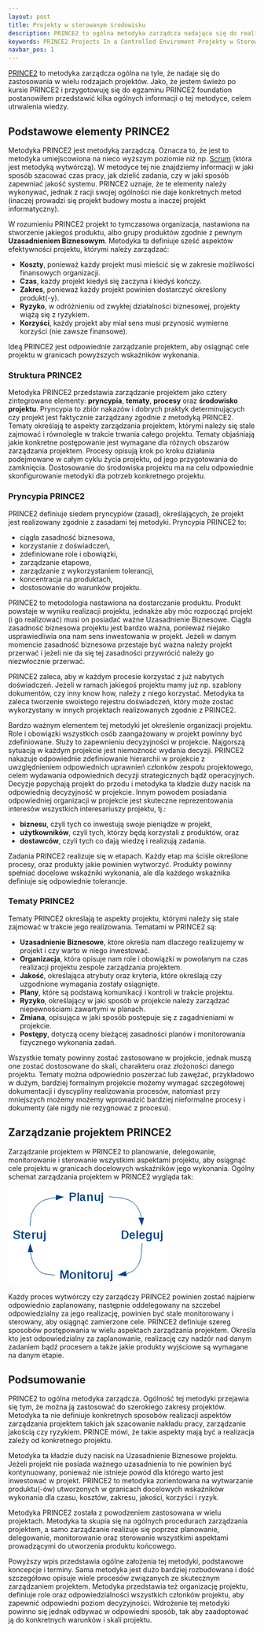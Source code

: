 ```yaml
---
layout: post
title: Projekty w sterowanym środowisku
description: PRINCE2 to ogólna metodyka zarządcza nadająca się do realizacji każdego typu projektów. Zasady tej metodologii pozwalają skutecznie zarządzać projektem i pozwalają na dostarczanie produktów odpowiedniej jakości.
keywords: PRINCE2 Projects In a Controlled Enviroment Projekty w Sterowanym Środowisku Metodyka Scrum
navbar_pos: 1
---
```

[PRINCE2](http://pl.wikipedia.org/wiki/PRINCE2) to metodyka zarządcza ogólna na tyle, że nadaje się do zastosowania w wielu rodzajach projektów.
Jako, że jestem świeżo po kursie PRINCE2 i przygotowuję się do egzaminu PRINCE2 foundation postanowiłem
przedstawić kilka ogólnych informacji o tej metodyce, celem utrwalenia wiedzy.

## Podstawowe elementy PRINCE2

Metodyka PRINCE2 jest metodyką zarządczą. Oznacza to, że jest to metodyka umiejscowiona na nieco wyższym
poziomie niż np. [Scrum](http://pl.wikipedia.org/wiki/Scrum) (która jest metodyką wytwórczą). W metodyce
tej nie znajdziemy informacji w jaki sposób szacować czas pracy, jak dzielić zadania, czy w jaki sposób
zapewniać jakość systemu. PRINCE2 uznaje, że te elementy należy wykonywać, jednak z racji swojej ogólności
nie daje konkretnych metod (inaczej prowadzi się projekt budowy mostu a inaczej projekt informatyczny).

W rozumieniu PRINCE2 projekt to tymczasowa organizacja, nastawiona na stworzenie jakiegoś produktu, albo
grupy produktów zgodnie z pewnym **Uzasadnieniem Biznesowym**. Metodyka ta definiuje sześć aspektów
efektywności projektu, którymi należy zarządzać:

* **Koszty**, ponieważ każdy projekt musi mieścić się w zakresie możliwości finansowych organizacji.
* **Czas**, każdy projekt kiedyś się zaczyna i kiedyś kończy.
* **Zakres**, ponieważ każdy projekt powinien dostarczyć określony produkt(-y).
* **Ryzyko**, w odróżnieniu od zwykłej działalności biznesowej, projekty wiążą się z ryzykiem.
* **Korzyści**, każdy projekt aby miał sens musi przynosić wymierne korzyści (nie zawsze finansowe).

Ideą PRINCE2 jest odpowiednie zarządzanie projektem, aby osiągnąć cele projektu w granicach powyższych
wskaźników wykonania.

### Struktura PRINCE2

Metodyka PRINCE2 przedstawia zarządzanie projektem jako cztery zintegrowane elementy: **pryncypia**,
**tematy**, **procesy** oraz **środowisko projektu**. Pryncypia to zbiór nakazów i dobrych praktyk
determinujących czy projekt jest faktycznie zarządzany zgodnie z metodyką PRINCE2. Tematy określają
te aspekty zarządzania projektem, którymi należy się stale zajmować i równolegle w trakcie trwania
całego projektu. Tematy objaśniają jakie konkretne postępowanie jest wymagane dla różnych obszarów
zarządzania projektem. Procesy opisują krok po kroku działania podejmowane w całym cyklu życia projektu,
od jego przygotowania do zamknięcia. Dostosowanie do środowiska projektu ma na celu odpowiednie
skonfigurowanie metodyki dla potrzeb konkretnego projektu.

### Pryncypia PRINCE2

PRINCE2 definiuje siedem pryncypiów (zasad), określających, że projekt jest realizowany zgodnie z
zasadami tej metodyki. Pryncypia PRINCE2 to:

* ciągła zasadność biznesowa,
* korzystanie z doświadczeń,
* zdefiniowane role i obowiązki,
* zarządzanie etapowe,
* zarządzanie z wykorzystaniem tolerancji,
* koncentracja na produktach,
* dostosowanie do warunków projektu.

PRINCE2 to metodologia nastawiona na dostarczanie produktu. Produkt powstaje w wyniku realizacji projektu,
jednakże aby móc rozpocząć projekt (i go realizować) musi on posiadać ważne Uzasadnienie Biznesowe. Ciągła
zasadność biznesowa projektu jest bardzo ważna, ponieważ niejako usprawiedliwia ona nam sens inwestowania
w projekt. Jeżeli w danym momencie zasadność biznesowa przestaje być ważna należy projekt przerwać i jeżeli
nie da się tej zasadności przywrócić należy go niezwłocznie przerwać.

PRINCE2 zaleca, aby w każdym procesie korzystać z już nabytych doświadczeń. Jeżeli w ramach jakiegoś projektu
mamy już np. szablony dokumentów, czy inny know how, należy z niego korzystać. Metodyka ta zaleca
tworzenie swoistego rejestru doświadczeń, który może zostać wykorzystany w innych projektach realizowanych
zgodnie z PRINCE2.

Bardzo ważnym elementem tej metodyki jet określenie organizacji projektu. Role i obowiązki wszystkich
osób zaangażowany w projekt powinny być zdefiniowane. Służy to zapewnieniu decyzyjności w projekcie.
Najgorszą sytuacją w każdym projekcie jest niemożność wydania decyzji. PRINCE2 nakazuje odpowiednie
zdefiniowanie hierarchii w projekcie z uwzględnieniem odpowiednich uprawnień członków zespołu projektowego,
celem wydawania odpowiednich decyzji strategicznych bądź operacyjnych. Decyzje popychają projekt do przodu
i metodyka ta kładzie duży nacisk na odpowiednią decyzyjność w projekcie. Innym powodem posiadania
odpowiedniej organizacji w projekcie jest skuteczne reprezentowania interesów wszystkich interesariuszy
projektu, tj.:

* **biznesu**, czyli tych co inwestują swoje pieniądze w projekt,
* **użytkowników**, czyli tych, którzy będą korzystali z produktów, oraz
* **dostawców**, czyli tych co dają wiedzę i realizują zadania.

Zadania PRINCE2 realizuje się w etapach. Każdy etap ma ściśle określone procesy, oraz produkty
jakie powinien wytworzyć. Produkty powinny spełniać docelowe wskaźniki wykonania, ale dla każdego
wskaźnika definiuje się odpowiednie tolerancje.

### Tematy PRINCE2

Tematy PRINCE2 określają te aspekty projektu, którymi należy się stale zajmować w trakcie jego realizowania.
Tematami w PRINCE2 są:

* **Uzasadnienie Biznesowe**, które określa nam dlaczego realizujemy w projekt i czy warto w niego inwestować.
* **Organizacja**, która opisuje nam role i obowiązki w powołanym na czas realizacji projektu zespole zarządzania projektem.
* **Jakość**, określająca atrybuty oraz kryteria, które określają czy uzgodnione wymagania zostały osiągnięte.
* **Plany**, które są podstawą komunikacji i kontroli w trakcie projektu.
* **Ryzyko**, określający w jaki sposób w projekcie należy zarządzać niepewnościami zawartymi w planach.
* **Zmiana**, opisująca w jaki sposób postępuje się z zagadnieniami w projekcie.
* **Postępy**, dotyczą oceny bieżącej zasadności planów i monitorowania fizycznego wykonania zadań.

Wszystkie tematy powinny zostać zastosowane w projekcie, jednak muszą one zostać dostosowane do skali,
charakteru oraz złożoności danego projektu. Tematy można odpowiednio poszerzać lub zawężać, przykładowo w
dużym, bardziej formalnym projekcie możemy wymagać szczegółowej dokumentacji i dyscypliny realizowania
procesów, natomiast przy mniejszych możemy możemy wprowadzić bardziej nieformalne procesy i dokumenty (ale
nigdy nie rezygnować z procesu).

## Zarządzanie projektem PRINCE2

Zarządzanie projektem w PRINCE2 to planowanie, delegowanie, monitorowanie i sterowanie wszystkimi aspektami
projektu, aby osiągnąć cele projektu w granicach docelowych wskaźników jego wykonania. Ogólny schemat zarządzania
projektem w PRINCE2 wygląda tak:

<a href="/images/prince2_mgmt.png" rel="colorbox" title="Zarządzanie projektem PRINCE2"><img src="/images/prince2_mgmt.png" alt="Zarządzanie projektem PRINCE2" /></a>

Każdy proces wytwórczy czy zarządczy PRINCE2 powinien zostać najpierw odpowiednio zaplanowany, następnie
oddelegowany na szczebel odpowiedzialny za jego realizację, powinien być stale monitorowany i sterowany,
aby osiągnąć zamierzone cele. PRINCE2 definiuje szereg sposobów postępowania w wielu aspektach zarządzania
projektem. Określa kto jest odpowiedzialny za zaplanowanie, realizację czy nadzór nad danym zadaniem
bądź procesem a także jakie produkty wyjściowe są wymagane na danym etapie.

## Podsumowanie

PRINCE2 to ogólna metodyka zarządcza. Ogólność tej metodyki przejawia się tym, że można ją zastosować
do szerokiego zakresy projektów. Metodyka ta nie definiuje konkretnych sposobów realizacji aspektów
zarządzania projektem takich jak szacowanie nakładu pracy, zarządzanie jakością czy ryzykiem. PRINCE
mówi, że takie aspekty mają być a realizacja zależy od konkretnego projektu.

Metodyka ta kładzie duży nacisk na Uzasadnienie Biznesowe projektu. Jeżeli projekt nie posiada ważnego
uzasadnienia to nie powinien być kontynuowany, ponieważ nie istnieje powód dla którego warto jest
inwestować w projekt. PRINCE2 to metodyka zorientowana na wytwarzanie produktu(-ów) utworzonych w granicach
docelowych wskaźników wykonania dla czasu, kosztów, zakresu, jakości, korzyści i ryzyk.

Metodyka PRINCE2 została z powodzeniem zastosowana w wielu projektach. Metodyka ta skupia się na
ogólnych procedurach zarządzania projektem, a samo zarządzanie realizuje się poprzez planowanie,
delegowanie, monitorowanie oraz sterowanie wszystkimi aspektami prowadzącymi do utworzenia produktu
końcowego.

Powyższy wpis przedstawia ogólne założenia tej metodyki, podstawowe koncepcje i terminy. Sama metodyka
jest dużo bardziej rozbudowana i dość szczegółowo opisuje wiele procesów związanych ze skutecznym
zarządzaniem projektem. Metodyka przedstawia też organizację projektu, definiuje role oraz odpowiedzialności
wszystkich członków projektu, aby zapewnić odpowiedni poziom decyzyjności. Wdrożenie tej metodyki
powinno się jednak odbywać w odpowiedni sposób, tak aby zaadoptować ją do konkretnych warunków i
skali projektu.